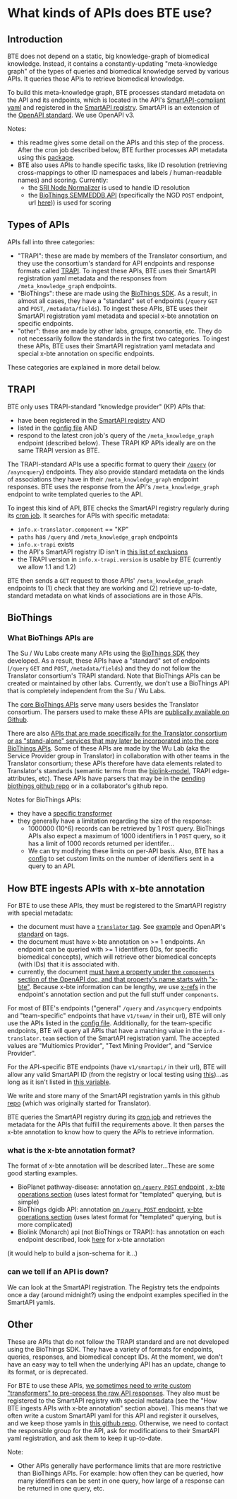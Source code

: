 # What kinds of APIs does BTE use?

## Introduction

BTE does not depend on a static, big knowledge-graph of biomedical knowledge. Instead, it contains a constantly-updating "meta-knowledge graph" of the types of queries and biomedical knowledge served by various APIs. It queries those APIs to retrieve biomedical knowledge.

To build this meta-knowledge graph, BTE processes standard metadata on the API and its endpoints, which is located in the API's [SmartAPI-compliant yaml](https://github.com/SmartAPI/smartAPI-Specification/blob/OpenAPI.next/versions/3.0.0.md) and registered in the [SmartAPI registry](https://smart-api.info/registry). SmartAPI is an extension of the [OpenAPI standard](https://swagger.io/specification/). We use OpenAPI v3.

Notes:

* this readme gives some detail on the APIs and this step of the process. After the cron job described below, BTE further processes API metadata using this [package](https://github.com/biothings/smartapi-kg.js).
* BTE also uses APIs to handle specific tasks, like ID resolution (retrieving cross-mappings to other ID namespaces and labels / human-readable names) and scoring. Currently:
  * the [SRI Node Normalizer](https://nodenormalization-sri.renci.org/docs#/) is used to handle ID resolution
  * the [BioThings SEMMEDDB API](http://biothings.ncats.io/semmeddb/) (specifically the NGD `POST` endpoint, url [here](http://biothings.ncats.io/semmeddb/query/ngd))) is used for scoring

## Types of APIs

APIs fall into three categories:

* "TRAPI": these are made by members of the Translator consortium, and they use the consortium's standard for API endpoints and response formats called [TRAPI](https://github.com/NCATSTranslator/ReasonerAPI). To ingest these APIs, BTE uses their SmartAPI registration yaml metadata and the responses from `/meta_knowledge_graph` endpoints.
* "BioThings": these are made using the [BioThings SDK](https://docs.biothings.io/en/latest/). As a result, in almost all cases, they have a "standard" set of endpoints (`/query` `GET` and `POST`, `/metadata/fields`). To ingest these APIs, BTE uses their SmartAPI registration yaml metadata and special x-bte annotation on specific endpoints.
* "other": these are made by other labs, groups, consortia, etc. They do not necessarily follow the standards in the first two categories. To ingest these APIs, BTE uses their SmartAPI registration yaml metadata and special x-bte annotation on specific endpoints.

These categories are explained in more detail below.

## TRAPI

BTE only uses TRAPI-standard "knowledge provider" (KP) APIs that:

* have been registered in the [SmartAPI registry](https://smart-api.info/registry) AND
* listed in the [config file](https://github.com/biothings/BioThings_Explorer_TRAPI/blob/main/src/config/apis.js) AND
* respond to the latest cron job's query of the `/meta_knowledge_graph` endpoint (described below). These TRAPI KP APIs ideally are on the same TRAPI version as BTE.

The TRAPI-standard APIs use a specific format to query their [`/query`](https://github.com/NCATSTranslator/ReasonerAPI/blob/e39886c54fff24b41d9e9f43353a31c3fc591b19/TranslatorReasonerAPI.yaml#L171) (or `/asyncquery`) endpoints. They also provide standard metadata on the kinds of associations they have in their `/meta_knowledge_graph` endpoint responses. BTE uses the response from the API's `/meta_knowledge_graph` endpoint to write templated queries to the API.

To ingest this kind of API, BTE checks the SmartAPI registry regularly during its [cron job](https://github.com/biothings/BioThings_Explorer_TRAPI/blob/main/src/controllers/cron/update_local_smartapi.js). It searches for APIs with specific metadata:

* `info.x-translator.component` == "KP"
* `paths` has `/query` and `/meta_knowledge_graph` endpoints
* `info.x-trapi` exists
* the API's SmartAPI registry ID isn't in [this list of exclusions](https://github.com/biothings/BioThings_Explorer_TRAPI/blob/main/src/config/smartapi_exclusions.js)
* the TRAPI version in `info.x-trapi.version` is usable by BTE (currently we allow 1.1 and 1.2)

BTE then sends a `GET` request to those APIs' `/meta_knowledge_graph` endpoints to (1) check that they are working and (2) retrieve up-to-date, standard metadata on what kinds of associations are in those APIs.

## BioThings

### What BioThings APIs are

The Su / Wu Labs create many APIs using the [BioThings SDK](https://docs.biothings.io/en/latest/) they developed. As a result, these APIs have a "standard" set of endpoints (`/query` `GET` and `POST`, `/metadata/fields`) and they do not follow the Translator consortium's TRAPI standard. Note that BioThings APIs can be created or maintained by other labs. Currently, we don't use a BioThings API that is completely independent from the Su / Wu Labs.

The [core BioThings APIs](https://biothings.io/) serve many users besides the Translator consortium. The parsers used to make these APIs are [publically available on Github](https://github.com/biothings).

There are also [APIs that are made specifically for the Translator consortium or as "stand-alone" services that may later be incorporated into the core BioThings APIs](https://pending.biothings.io/). Some of these APIs are made by the Wu Lab (aka the Service Provider group in Translator) in collaboration with other teams in the Translator consortium; these APIs therefore have data elements related to Translator's standards (semantic terms from the [biolink-model](https://github.com/biolink/biolink-model), TRAPI edge-attributes, etc). These APIs have parsers that may be in the [pending biothings github repo](https://github.com/biothings/pending.api/tree/master/plugins) or in a collaborator's github repo.

Notes for BioThings APIs:

* they have a [specific transformer](https://github.com/biothings/api-respone-transform.js/blob/main/src/transformers/biothings_transformer.ts)
* they generally have a limitation regarding the size of the response:
  * 1000000 (10^6) records can be retrieved by 1 `POST` query. BioThings APIs also expect a maximum of 1000 identifiers in 1 `POST` query, so it has a limit of 1000 records returned per identifer...
  * We can try modifying these limits on per-API basis. Also, BTE has a [config](https://github.com/biothings/bte_trapi_query_graph_handler/blob/main/src/config.js) to set custom limits on the number of identifiers sent in a query to an API.

## How BTE ingests APIs with x-bte annotation

For BTE to use these APIs, they must be registered to the SmartAPI registry with special metadata:

* the document must have a [`translator` tag](https://github.com/biothings/BioThings_Explorer_TRAPI/blob/3b730a5e600397d75be832f3c53b5b185e1015a5/src/controllers/cron/update_local_smartapi.js#L155). See [example](https://github.com/NCATS-Tangerine/translator-api-registry/blob/c4d4c9db5632d258293755815ff042bb42bdbf9a/mydisease.info/smartapi.yaml#L27) and OpenAPI's [standard](https://swagger.io/specification/#schema) on tags.
* the document must have x-bte annotation on >= 1 endpoints. An endpoint can be queried with >= 1 identifiers (IDs, for specific biomedical concepts), which will retrieve other biomedical concepts (with IDs) that it is associated with.
* currently, the document [must have a property under the `components` section of the OpenAPI doc, and that property's name starts with "x-bte"](https://github.com/biothings/BioThings_Explorer_TRAPI/blob/3b730a5e600397d75be832f3c53b5b185e1015a5/src/controllers/cron/update_local_smartapi.js#L155). Because x-bte information can be lengthy, we use [x-refs](https://json-schema.org/understanding-json-schema/structuring.html#ref) in the endpoint's annotation section and put the full stuff under `components`.

For most of BTE's endpoints ("general" `/query` and `/asyncquery` endpoints and "team-specific" endpoints that have `v1/team/` in their url), BTE will only use the APIs listed in the [config file](https://github.com/biothings/BioThings_Explorer_TRAPI/blob/main/src/config/apis.js). Additionally, for the team-specific endpoints, BTE will query all APIs that have a matching value in the `info.x-translator.team` section of the SmartAPI registration yaml. The accepted values are "Multiomics Provider", "Text Mining Provider", and "Service Provider".

For the API-specific BTE endpoints (have `v1/smartapi/` in their url), BTE will allow any valid SmartAPI ID (from the registry or local testing using [this](https://github.com/biothings/BioThings_Explorer_TRAPI/blob/main/src/config/smartapi_overrides.json))...as long as it isn't listed in [this variable](https://github.com/biothings/BioThings_Explorer_TRAPI/blob/d33fd406c4a0f6214a04643c8d24f4f5cbd6cedb/src/config/apis.js#L248).

We write and store many of the SmartAPI registration yamls in this github [repo](https://github.com/NCATS-Tangerine/translator-api-registry ) (which was originally started for Translator).

BTE queries the SmartAPI registry during its [cron job](https://github.com/biothings/BioThings_Explorer_TRAPI/blob/main/src/controllers/cron/update_local_smartapi.js#L155) and retrieves the metadata for the APIs that fulfill the requirements above. It then parses the x-bte annotation to know how to query the APIs to retrieve information.

### what is the x-bte annotation format?

The format of x-bte annotation will be described later...These are some good starting examples.

* BioPlanet pathway-disease: annotation [on `/query POST` endpoint](https://github.com/NCATS-Tangerine/translator-api-registry/blob/6af7db52deaeb5bebcf63fcccbffac9a38ae1df8/bioplanet/bioplanet-pathway-disease.yaml#L243) , [x-bte operations section](https://github.com/NCATS-Tangerine/translator-api-registry/blob/6af7db52deaeb5bebcf63fcccbffac9a38ae1df8/bioplanet/bioplanet-pathway-disease.yaml#L439) (uses latest format for "templated" querying, but is simple)
* BioThings dgidb API: annotation [on `/query POST` endpoint](https://github.com/NCATS-Tangerine/translator-api-registry/blob/050a5e9e9bc6b3991d72d1f63ddfd2447c8aaa28/dgidb/openapi.yml#L240), [x-bte operations section](https://github.com/NCATS-Tangerine/translator-api-registry/blob/050a5e9e9bc6b3991d72d1f63ddfd2447c8aaa28/dgidb/openapi.yml#L476) (uses latest format for "templated" querying, but is more complicated)
* Biolink (Monarch) api (not BioThings or TRAPI): has annotation on each endpoint described, look [here](https://github.com/NCATS-Tangerine/translator-api-registry/blob/050a5e9e9bc6b3991d72d1f63ddfd2447c8aaa28/biolink/openapi.yml#L787) for x-bte annotation

(it would help to build a json-schema for it...)

### can we tell if an API is down?

We can look at the SmartAPI registration. The Registry tets the endpoints once a day (around midnight?) using the endpoint examples specified in the SmartAPI yamls.

## Other

These are APIs that do not follow the TRAPI standard and are not developed using the BioThings SDK. They have a variety of formats for endpoints, queries, responses, and biomedical concept IDs. At the moment, we don't have an easy way to tell when the underlying API has an update, change to its format, or is deprecated.

For BTE to use these APIs, [we sometimes need to write custom "transformers" to pre-process the raw API responses](https://github.com/biothings/api-respone-transform.js/tree/main/src/transformers). They also must be registered to the SmartAPI registry with special metadata (see the "How BTE ingests APIs with x-bte annotation" section above). This means that we often write a custom SmartAPI yaml for this API and register it ourselves, and we keep those yamls in [this github repo](https://github.com/NCATS-Tangerine/translator-api-registry). Otherwise, we need to contact the responsible group for the API, ask for modifications to their SmartAPI yaml registration, and ask them to keep it up-to-date.  

Note:

* Other APIs generally have performance limits that are more restrictive than BioThings APIs. For example: how often they can be queried, how many identifiers can be sent in one query, how large of a response can be returned in one query, etc.
